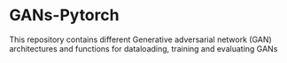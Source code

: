 # GANs-Pytorch <!-- omit in toc -->

This repository contains different Generative adversarial network (GAN) architectures and functions for dataloading, training and evaluating GANs




